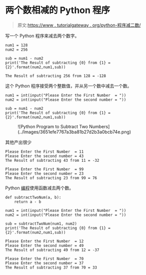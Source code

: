 # 两个数相减的 Python 程序

> 原文:[https://www . tutorialgateway . org/python-程序减二数/](https://www.tutorialgateway.org/python-program-to-subtract-two-numbers/)

写一个 Python 程序来减去两个数字。

```
num1 = 128
num2 = 256

sub = num1 - num2
print('The Result of subtracting {0} from {1} = {2}'.format(num2,num1,sub))
```

```
The Result of subtracting 256 from 128 = -128
```

这个 Python 程序接受两个整数值，并从另一个数中减去一个数。

```
num1 = int(input("Please Enter the First Number  = "))
num2 = int(input("Please Enter the second number = "))

sub = num1 - num2
print('The Result of subtracting {0} from {1} = {2}'.format(num2,num1,sub))
```

<figure class="wp-block-image size-large">![Python Program to Subtract Two Numbers](../Images/3651efe7767a3ba81b27d2b3a0bcb74e.png)</figure>

其他产出很少

```
Please Enter the First Number  = 11
Please Enter the second number = 43
The Result of subtracting 43 from 11 = -32

Please Enter the First Number  = 99
Please Enter the second number = 23
The Result of subtracting 23 from 99 = 76
```

Python [编程](https://www.tutorialgateway.org/python-programming-examples/)使用函数减去两个数。

```
def subtractTwoNum(a, b):
    return a - b

num1 = int(input("Please Enter the First Number  = "))
num2 = int(input("Please Enter the second number = "))

sub = subtractTwoNum(num1, num2)
print('The Result of subtracting {0} from {1} = {2}'.format(num2,num1,sub))
```

```
Please Enter the First Number  = 12
Please Enter the second number = 49
The Result of subtracting 49 from 12 = -37

Please Enter the First Number  = 70
Please Enter the second number = 37
The Result of subtracting 37 from 70 = 33
```
